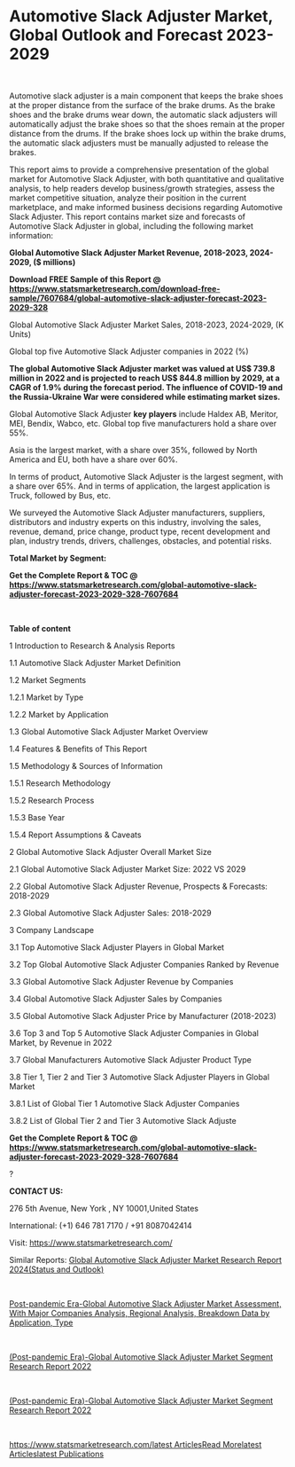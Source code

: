 <h1>Automotive Slack Adjuster Market, Global Outlook and Forecast 2023-2029</h1><br/><p>Automotive slack adjuster is a main component that keeps the brake shoes at the proper distance from the surface of the brake drums. As the brake shoes and the brake drums wear down, the automatic slack adjusters will automatically adjust the brake shoes so that the shoes remain at the proper distance from the drums. If the brake shoes lock up within the brake drums, the automatic slack adjusters must be manually adjusted to release the brakes.</p>
 
 
 
 <p>This report aims to provide a comprehensive presentation of the global market for Automotive Slack Adjuster, with both quantitative and qualitative analysis, to help readers develop business/growth strategies, assess the market competitive situation, analyze their position in the current marketplace, and make informed business decisions regarding Automotive Slack Adjuster. This report contains market size and forecasts of Automotive Slack Adjuster in global, including the following market information:</p>
 
 
 
 <p><strong>Global Automotive Slack Adjuster Market Revenue, 2018-2023, 2024-2029, ($ millions)</strong></p>
 
 
 
 <p><strong>Download FREE Sample of this Report @ <a href="https://www.statsmarketresearch.com/download-free-sample/7607684/global-automotive-slack-adjuster-forecast-2023-2029-328">https://www.statsmarketresearch.com/download-free-sample/7607684/global-automotive-slack-adjuster-forecast-2023-2029-328</a></strong></p>
 
 
 
 <p>Global Automotive Slack Adjuster Market Sales, 2018-2023, 2024-2029, (K Units)</p>
 
 
 
 <p>Global top five Automotive Slack Adjuster companies in 2022 (%)</p>
 
 
 
 <p><strong>The global Automotive Slack Adjuster market was valued at US$ 739.8 million in 2022 and is projected to reach US$ 844.8 million by 2029, at a <strong>CAGR</strong> of 1.9% during the forecast period. The influence of COVID-19 and the Russia-Ukraine War were considered while estimating market sizes.</strong></p>
 
 
 
 <p>Global Automotive Slack Adjuster <strong>key players</strong> include Haldex AB, Meritor, MEI, Bendix, Wabco, etc. Global top five manufacturers hold a share over 55%.</p>
 
 
 
 <p>Asia is the largest market, with a share over 35%, followed by North America and EU, both have a share over 60%.</p>
 
 
 
 <p>In terms of product, Automotive Slack Adjuster is the largest segment, with a share over 65%. And in terms of application, the largest application is Truck, followed by Bus, etc.</p>
 
 
 
 <p>We surveyed the Automotive Slack Adjuster manufacturers, suppliers, distributors and industry experts on this industry, involving the sales, revenue, demand, price change, product type, recent development and plan, industry trends, drivers, challenges, obstacles, and potential risks.</p>
 
 
 
 <p><strong>Total Market by Segment:</strong></p>
 
 
 
 <div><b>Get the Complete Report & TOC @ <a href="https://www.statsmarketresearch.com/global-automotive-slack-adjuster-forecast-2023-2029-328-7607684">https://www.statsmarketresearch.com/global-automotive-slack-adjuster-forecast-2023-2029-328-7607684</a></b></div>
 
 
 
 <p><br />
 
 <b>Table of content</b></p>
 
 
 
 <p>1 Introduction to Research & Analysis Reports<br />
 
 1.1 Automotive Slack Adjuster Market Definition<br />
 
 1.2 Market Segments<br />
 
 1.2.1 Market by Type<br />
 
 1.2.2 Market by Application<br />
 
 1.3 Global Automotive Slack Adjuster Market Overview<br />
 
 1.4 Features & Benefits of This Report<br />
 
 1.5 Methodology & Sources of Information<br />
 
 1.5.1 Research Methodology<br />
 
 1.5.2 Research Process<br />
 
 1.5.3 Base Year<br />
 
 1.5.4 Report Assumptions & Caveats<br />
 
 2 Global Automotive Slack Adjuster Overall Market Size<br />
 
 2.1 Global Automotive Slack Adjuster Market Size: 2022 VS 2029<br />
 
 2.2 Global Automotive Slack Adjuster Revenue, Prospects & Forecasts: 2018-2029<br />
 
 2.3 Global Automotive Slack Adjuster Sales: 2018-2029<br />
 
 3 Company Landscape<br />
 
 3.1 Top Automotive Slack Adjuster Players in Global Market<br />
 
 3.2 Top Global Automotive Slack Adjuster Companies Ranked by Revenue<br />
 
 3.3 Global Automotive Slack Adjuster Revenue by Companies<br />
 
 3.4 Global Automotive Slack Adjuster Sales by Companies<br />
 
 3.5 Global Automotive Slack Adjuster Price by Manufacturer (2018-2023)<br />
 
 3.6 Top 3 and Top 5 Automotive Slack Adjuster Companies in Global Market, by Revenue in 2022<br />
 
 3.7 Global Manufacturers Automotive Slack Adjuster Product Type<br />
 
 3.8 Tier 1, Tier 2 and Tier 3 Automotive Slack Adjuster Players in Global Market<br />
 
 3.8.1 List of Global Tier 1 Automotive Slack Adjuster Companies<br />
 
 3.8.2 List of Global Tier 2 and Tier 3 Automotive Slack Adjuste</p>
 
 
 
 <div><b>Get the Complete Report & TOC @ <a href="https://www.statsmarketresearch.com/global-automotive-slack-adjuster-forecast-2023-2029-328-7607684">https://www.statsmarketresearch.com/global-automotive-slack-adjuster-forecast-2023-2029-328-7607684</a></b></div>
 
 
 
 <p>? </p>
 
 
 
 <p><b>CONTACT US:</b><br />
 
 276 5th Avenue, New York , NY 10001,United States<br />
 
 International: (+1) 646 781 7170 / +91 8087042414<br />
 
 Visit: <a href="https://www.statsmarketresearch.com/">https://www.statsmarketresearch.com/</a><br />
 
 Similar Reports: <a href="https://www.statsmarketresearch.com/global-automotive-slack-adjuster-forecast-2023-2029-328-7607684">Global Automotive Slack Adjuster Market Research Report 2024(Status and Outlook)</a><br />
 
 <br />
 
 <a href="https://www.statsmarketresearch.com/global-automotive-slack-adjuster-forecast-2023-2029-328-7607684">Post-pandemic Era-Global Automotive Slack Adjuster Market Assessment, With Major Companies Analysis, Regional Analysis, Breakdown Data by Application, Type</a><br />
 
 <br />
 
 <a href="https://www.statsmarketresearch.com/global-automotive-slack-adjuster-forecast-2023-2029-328-7607684">(Post-pandemic Era)-Global Automotive Slack Adjuster Market Segment Research Report 2022</a><br />
 
 <br />
 
 <a href="https://www.statsmarketresearch.com/global-automotive-slack-adjuster-forecast-2023-2029-328-7607684">(Post-pandemic Era)-Global Automotive Slack Adjuster Market Segment Research Report 2022</a><br />
 
 <br />
 
 <a href="https://gyeongbokgung.com">https://www.statsmarketresearch.com/</a><a href="https://hallyeomaritime.com">latest Articles</a><a href="https://jingwansa.com">Read More</a><a href="https://nguoiviet.jp/">latest Articles</a><a href="https://www.intelmarketresearch.com/">latest Publications</a></p>